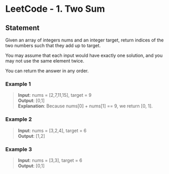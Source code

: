 # LeetCode - 1. Two Sum

## Statement
Given an array of integers nums and an integer target, return indices of the two numbers such that they add up to target.

You may assume that each input would have exactly one solution, and you may not use the same element twice.

You can return the answer in any order.


### Example 1
> **Input**: nums = [2,7,11,15], target = 9 <br>
**Output**: [0,1] <br>
**Explanation**: Because nums[0] + nums[1] == 9, we return [0, 1].

### Example 2
> **Input**: nums = [3,2,4], target = 6 <br>
**Output**: [1,2]

### Example 3
> **Input**: nums = [3,3], target = 6 <br>
**Output**: [0,1]